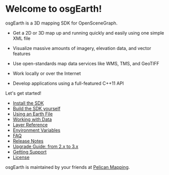 # Welcome to osgEarth!

osgEarth is a 3D mapping SDK for OpenSceneGraph.

* Get a 2D or 3D map up and running quickly and easily using one simple XML file

* Visualize massive amounts of imagery, elevation data, and vector features

* Use open-standards map data services like WMS, TMS, and GeoTIFF

* Work locally or over the Internet

* Develop applications using a full-featured C++11 API

  

Let's get started!

* [Install the SDK](install.md)
* [Build the SDK yourself](build.md)
* [Using an Earth File](earthfile.md)
* [Working with Data](data.md)
* [Layer Reference](layers.md)
* [Environment Variables](envvars.md)
* [FAQ](faq.md)
* [Release Notes](releasenotes.md)
* [Upgrade Guide: from 2.x to 3.x](3.0_upgrade_guide.md)
* [Getting Support](support.md)
* [License](license.md)



osgEarth is maintained by your friends at [Pelican Mapping](http://pelicanmapping.com).